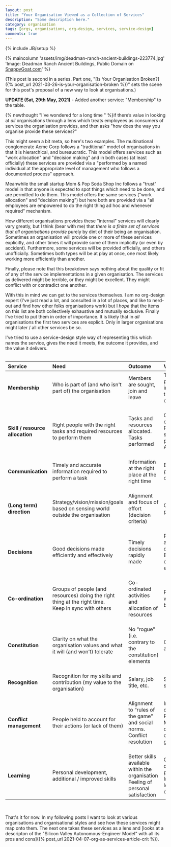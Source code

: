```yaml
---
layout: post
title: "Your Organisation Viewed as a Collection of Services"
description: "Some description here."
category: organisation
tags: [orgs, organisations, org-design, services, service-design]
comments: true
---
```

{% include JB/setup %}

{% maincolumn 'assets/img/deadman-ranch-ancient-buildings-223774.jpg' 'Image: Deadman Ranch Ancient Buildings, Public Domain on <a href="https://snappygoat.com/free-public-domain-images-deadman_ranch_ancient_buildings_37">SnappyGoat.com</a>' %}

(This post is second in a series.  Part one, "[Is Your Organisation Broken?]({% post_url 2021-03-26-is-your-organisation-broken %})" sets the scene for this post's proposal of a new way to look at organisations.)

**UPDATE (Sat, 29th May, 2021)** - Added another service: "Membership" to the table.

{% newthought "I've wondered for a long time " %}if there’s value in looking at _all_ organisations through a lens which treats employees as consumers of services the organisation provides, and then asks "how does the way you organise provide these services?"

This might seem a bit meta, so here's two examples. The multinational conglomerate Acme Corp follows a "traditional" model of organisations in that it is hierarchical, and bureaucratic.  This model offers services such as "work allocation" and "decision making" and in both cases (at least officially) these services are provided via a "performed by a named individual at the appropriate level of management who follows a documented process" approach.

Meanwhile the small startup Mom & Pop Soda Shop Inc follows a "trust" model in that anyone is expected to spot things which need to be done, and are permitted to do them.  This model offers the same services ("work allocation" and "decision making") but here both are provided via a "all employees are empowered to do the right thing ad hoc and whenever required" mechanism.

How different organisations provides these "internal" services will clearly vary greatly, but I think (bear with me) that _there is a finite set of services that all organisations provide_ purely by dint of their being an organisation.  Sometimes an organisation will provide one or more of these services explicitly, and other times it will provide some of them implicitly (or even by accident).  Furthermore, some services will be provided officially, and others unofficially. Sometimes both types will be at play at once, one most likely working more efficiently than another.  

Finally, please note that this breakdown says nothing about the quality or fit of any of the service implementations in a given organisation.  The services as delivered might be terrible, or they might be excellent.  They might conflict with or contradict one another.

With this in mind we can get to the services themselves.  I am no org-design expert (I've just read a lot, and consulted in a lot of places, and like to nerd-out and find how other folks organisations work) but I _hope_ that the items on this list are both collectively exhaustive and mutually exclusive.  Finally I've tried to put them in order of importance.  It is likely that in _all_ organisations the first two services are explicit. Only in larger organisations might later / all other services be so.

I've tried to use a service-design style way of representing this which names the service, gives the need it meets, the outcome it provides, and the value it delivers.<BR/><BR/>

|**Service** |**Need**|**Outcome**|**Value**|
|:--------|:--------|:--------|:--------|
**Membership** | Who is part of (and who isn't part of) the organisation | Members are sought, join and leave | The right people are involved in the organisation. |
<BR/>**Skill / resource allocation**  | <BR/>Right people with the right tasks and required resources to perform them | <BR/>Tasks and resources allocated.<BR/>Tasks performed | <BR/>Quality outputs.<BR/>Personal sense of purpose.<BR/>Accountability 
<BR/>**Communication** | <BR/>Timely and accurate information required to perform a task | <BR/>Information at the right place at the right time | <BR/>Efficient and productive organisation 
<BR/>**(Long term) direction** | <BR/>Strategy/vision/mission/goals based on sensing world outside the organisation | <BR/>Alignment and focus of effort (decision criteria) | <BR/>Organisational purpose
<BR/>**Decisions** | <BR/>Good decisions made efficiently and effectively | <BR/>Timely decisions rapidly made | <BR/>Progress aligned with direction.<BR/>Efficient use of people’s efforts
<BR/>**Co-ordination** | <BR/>Groups of people (and resources) doing the right thing at the right time.<BR/>Keep in sync with others | <BR/>Co-ordinated activities and allocation of resources | <BR/>Reduction in waiting / blocking
<BR/>**Constitution** | <BR/>Clarity on what the organisation values and what it will (and won’t) tolerate | <BR/>No “rogue” (i.e. contrary to the constitution) elements | <BR/>Clear checks and balances
<BR/>**Recognition** | <BR/>Recognition for my skills and contribution (my value to the organisation) | <BR/>Salary, job title, etc. | <BR/>Sense of self-worth
<BR/>**Conflict management** | <BR/>People held to account for their actions (or lack of them) | <BR/>Alignment to  “rules of the game” and social norms.<BR/>Conflict resolution | <BR/>Increased collaboration.<BR/>Predictability.<BR/>More efficient delivery of organisational goals
<BR/>**Learning** | <BR/>Personal development, additional / improved skills | <BR/>Better skills available within the organisation<BR/>Feeling of personal satisfaction | <BR/>Greater organisational productivity. Increased loyalty to the organisation

<BR/>

That's it for now. In my following posts I want to look at various organisations and organisational styles and see how these services might map onto them.  The next one takes these services as a lens and [looks at a descripton of the "Silicon Valley Autonomous-Engineer Model" with all its pros and cons]({% post_url 2021-04-07-org-as-services-article-crit %}).


<!--Joe Schrag: It might be interesting to think around which are directly important to the members and which are a byproduct of the org.  For example, for the individual,  the need for community is huge, especially with shared purpose.  To need others and to be needed.  To be a contributor to the tribe.  Seems like that could be 1 + 6 (skills + constitution).  On the other hand, I would argue 5 (coordination) is not directly as important to the individual, but needed in an org.
It might be helpful to think of them in a hierarchy as well.  A lot in common here with Maslow’s hierarchy.
Perhaps also worth noting that specific versions of some of these needs can lead to less desirable results.  The one the comes to mind is conquest (perhaps part of 3).  Some individuals have a need for it, and many orgs prioritize it. -->

